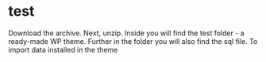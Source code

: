 # test

Download the archive.
Next, unzip. 
Inside you will find the test folder - a ready-made WP theme. 
Further in the folder you will also find the sql file. 
To import data installed in the theme
